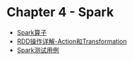 # Chapter 4 - Spark

 * [Spark算子](chapter5_1-spark-RDD-introduction.md)
 * [RDD操作详解-Action和Transformation](chapter5_1-spark-operator-combineByKey.md)
 * [Spark测试用例](chapter5_3-spark-test.md)
